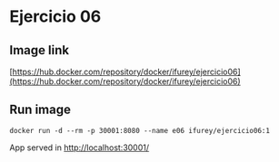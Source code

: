 # Ejercicio 06

## Image link
[https://hub.docker.com/repository/docker/ifurey/ejercicio06](https://hub.docker.com/repository/docker/ifurey/ejercicio06)

## Run image

```
docker run -d --rm -p 30001:8080 --name e06 ifurey/ejercicio06:1
```

App served in [http://localhost:30001/](http://localhost:30001/)